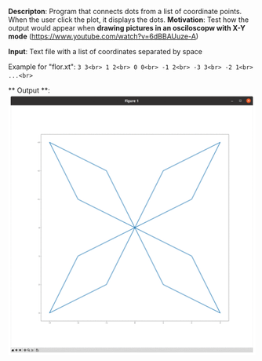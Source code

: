 **Descripton**: Program that connects dots from a list of coordinate points. When the user click the plot, it displays the dots.
**Motivation**: Test how the output would appear when **drawing pictures in an osciloscopw with X-Y mode** (https://www.youtube.com/watch?v=6dBBAUuze-A)

**Input**: Text file with a list of coordinates separated by space

Example for "flor.xt":
`
3 3<br>
1 2<br>
0 0<br>
-1 2<br>
-3 3<br>
-2 1<br>
...<br>
`

** Output **:
![animated-gif](https://github.com/RicardoATB/connect-dots/blob/main/animated-gif.gif)

